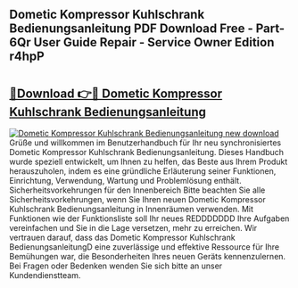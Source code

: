 ## Dometic Kompressor Kuhlschrank Bedienungsanleitung PDF Download Free - Part-6Qr User Guide Repair - Service Owner Edition r4hpP

# <h2><a href="http://df3e9t.blite.top/?on=Dometic+Kompressor+Kuhlschrank+Bedienungsanleitung">🔗Download 👉🔴 Dometic Kompressor Kuhlschrank Bedienungsanleitung</a></h2>

[![Dometic Kompressor Kuhlschrank Bedienungsanleitung new download](https://i.imgur.com/lujVjoI.png)](http://df3e9t.blite.top/?on=Dometic+Kompressor+Kuhlschrank+Bedienungsanleitung)
Grüße und willkommen im Benutzerhandbuch für Ihr neu synchronisiertes Dometic Kompressor Kuhlschrank Bedienungsanleitung. Dieses Handbuch wurde speziell entwickelt, um Ihnen zu helfen, das Beste aus Ihrem Produkt herauszuholen, indem es eine gründliche Erläuterung seiner Funktionen, Einrichtung, Verwendung, Wartung und Problemlösung enthält. Sicherheitsvorkehrungen für den Innenbereich Bitte beachten Sie alle Sicherheitsvorkehrungen, wenn Sie Ihren neuen Dometic Kompressor Kuhlschrank Bedienungsanleitung in Innenräumen verwenden. Mit Funktionen wie der Funktionsliste soll Ihr neues REDDDDDDD Ihre Aufgaben vereinfachen und Sie in die Lage versetzen, mehr zu erreichen. Wir vertrauen darauf, dass das Dometic Kompressor Kuhlschrank BedienungsanleitungD eine zuverlässige und effektive Ressource für Ihre Bemühungen war, die Besonderheiten Ihres neuen Geräts kennenzulernen. Bei Fragen oder Bedenken wenden Sie sich bitte an unser Kundendienstteam.

